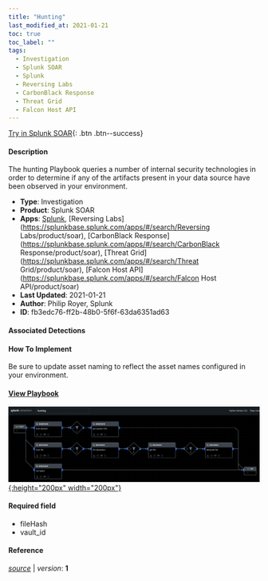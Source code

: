 ```yaml
---
title: "Hunting"
last_modified_at: 2021-01-21
toc: true
toc_label: ""
tags:
  - Investigation
  - Splunk SOAR
  - Splunk
  - Reversing Labs
  - CarbonBlack Response
  - Threat Grid
  - Falcon Host API
---
```


[Try in Splunk SOAR](https://www.splunk.com/en_us/software/splunk-security-orchestration-and-automation.html){: .btn .btn--success}

#### Description

The hunting Playbook queries a number of internal security technologies in order to determine if any of the artifacts present in your data source have been observed in your environment.

- **Type**: Investigation
- **Product**: Splunk SOAR
- **Apps**: [Splunk](https://splunkbase.splunk.com/apps/#/search/Splunk/product/soar), [Reversing Labs](https://splunkbase.splunk.com/apps/#/search/Reversing Labs/product/soar), [CarbonBlack Response](https://splunkbase.splunk.com/apps/#/search/CarbonBlack Response/product/soar), [Threat Grid](https://splunkbase.splunk.com/apps/#/search/Threat Grid/product/soar), [Falcon Host API](https://splunkbase.splunk.com/apps/#/search/Falcon Host API/product/soar)
- **Last Updated**: 2021-01-21
- **Author**: Philip Royer, Splunk
- **ID**: fb3edc76-ff2b-48b0-5f6f-63da6351ad63

#### Associated Detections


#### How To Implement
Be sure to update asset naming to reflect the asset names configured in your environment.

#### [View Playbook](https://splunk.github.io/soar-playbook-viewer/?playbook=https://raw.githubusercontent.com/phantomcyber/playbooks/latest/hunting.json)

[![view](https://raw.githubusercontent.com/splunk/security_content/develop/playbooks/hunting.png){:height="200px" width="200px"}](https://splunk.github.io/soar-playbook-viewer/?playbook=https://raw.githubusercontent.com/phantomcyber/playbooks/latest/hunting.json)

#### Required field
* fileHash
* vault_id


#### Reference



[*source*](https://github.com/splunk/security_content/tree/develop/playbooks/hunting.yml) \| *version*: **1**